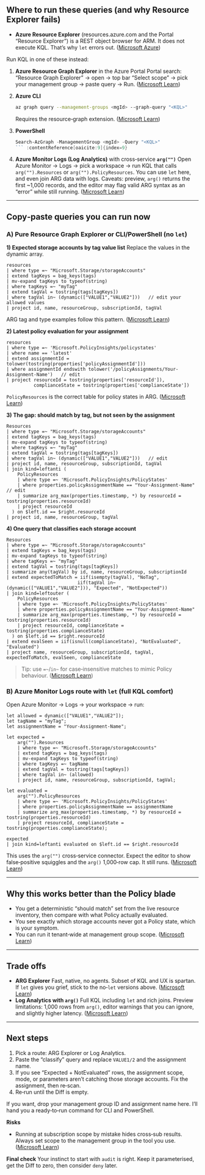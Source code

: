## Where to run these queries (and why Resource Explorer fails)

* **Azure Resource Explorer** (resources.azure.com and the Portal “Resource Explorer”) is a REST object browser for ARM. It does not execute KQL. That’s why `let` errors out. ([Microsoft Azure][1])

Run KQL in one of these instead:

1. **Azure Resource Graph Explorer** in the Azure Portal
   Portal search: “Resource Graph Explorer” → open → top bar “Select scope” → pick your management group → paste query → Run. ([Microsoft Learn][3])

2. **Azure CLI**

   ```bash
   az graph query --management-groups <mgId> --graph-query "<KQL>"
   ```

   Requires the resource‑graph extension. ([Microsoft Learn][6])

3. **PowerShell**

   ````powershell
   Search-AzGraph -ManagementGroup <mgId> -Query "<KQL>"
   ``` :contentReference[oaicite:9]{index=9}

   ````

4. **Azure Monitor Logs (Log Analytics)** with cross‑service **`arg("")`**
   Open Azure Monitor → Logs → pick a workspace → run KQL that calls `arg("").Resources` or `arg("").PolicyResources`. You can use `let` here, and even join ARG data with logs. Caveats: preview, `arg()` returns the first \~1,000 records, and the editor may flag valid ARG syntax as an “error” while still running. ([Microsoft Learn][4])

---

## Copy‑paste queries you can run now

### A) Pure Resource Graph Explorer or CLI/PowerShell (no `let`)

**1) Expected storage accounts by tag value list**
Replace the values in the dynamic array.

```kusto
resources
| where type =~ "Microsoft.Storage/storageAccounts"
| extend tagKeys = bag_keys(tags)
| mv-expand tagKeys to typeof(string)
| where tagKeys =~ "myTag"
| extend tagVal = tostring(tags[tagKeys])
| where tagVal in~ (dynamic(["VALUE1","VALUE2"]))   // edit your allowed values
| project id, name, resourceGroup, subscriptionId, tagVal
```

ARG tag and type examples follow this pattern. ([Microsoft Learn][3])

**2) Latest policy evaluation for your assignment**

```kusto
resources
| where type =~ 'Microsoft.PolicyInsights/policystates'
| where name == 'latest'
| extend assignmentId = tolower(tostring(properties['policyAssignmentId']))
| where assignmentId endswith tolower('/policyAssignments/Your-Assignment-Name')   // edit
| project resourceId = tostring(properties['resourceId']),
          complianceState = tostring(properties['complianceState'])
```

`PolicyResources` is the correct table for policy states in ARG. ([Microsoft Learn][2])

**3) The gap: should match by tag, but not seen by the assignment**

```kusto
Resources
| where type =~ "Microsoft.Storage/storageAccounts"
| extend tagKeys = bag_keys(tags)
| mv-expand tagKeys to typeof(string)
| where tagKeys =~ "myTag"
| extend tagVal = tostring(tags[tagKeys])
| where tagVal in~ (dynamic(["VALUE1","VALUE2"]))   // edit
| project id, name, resourceGroup, subscriptionId, tagVal
| join kind=leftanti (
    PolicyResources
    | where type =~ 'Microsoft.PolicyInsights/PolicyStates'
    | where properties.policyAssignmentName == "Your-Assignment-Name"   // edit
    | summarize arg_max(properties.timestamp, *) by resourceId = tostring(properties.resourceId)
    | project resourceId
  ) on $left.id == $right.resourceId
| project id, name, resourceGroup, tagVal
```

**4) One query that classifies each storage account**

```kusto
Resources
| where type =~ "Microsoft.Storage/storageAccounts"
| extend tagKeys = bag_keys(tags)
| mv-expand tagKeys to typeof(string)
| where tagKeys =~ "myTag"
| extend tagVal = tostring(tags[tagKeys])
| summarize any(tagVal) by id, name, resourceGroup, subscriptionId
| extend expectedToMatch = iif(isempty(tagVal), "NoTag",
                          iif(tagVal in~ (dynamic(["VALUE1","VALUE2"])), "Expected", "NotExpected"))
| join kind=leftouter (
    PolicyResources
    | where type =~ 'Microsoft.PolicyInsights/PolicyStates'
    | where properties.policyAssignmentName == "Your-Assignment-Name"
    | summarize arg_max(properties.timestamp, *) by resourceId = tostring(properties.resourceId)
    | project resourceId, complianceState = tostring(properties.complianceState)
  ) on $left.id == $right.resourceId
| extend evalSeen = iif(isnull(complianceState), "NotEvaluated", "Evaluated")
| project name, resourceGroup, subscriptionId, tagVal, expectedToMatch, evalSeen, complianceState
```

> Tip: use `=~`/`in~` for case‑insensitive matches to mimic Policy behaviour. ([Microsoft Learn][3])

### B) Azure Monitor Logs route with `let` (full KQL comfort)

Open Azure Monitor → Logs → your workspace → run:

```kusto
let allowed = dynamic(["VALUE1","VALUE2"]);
let tagName = "myTag";
let assignmentName = "Your-Assignment-Name";

let expected =
    arg("").Resources
    | where type =~ "Microsoft.Storage/storageAccounts"
    | extend tagKeys = bag_keys(tags)
    | mv-expand tagKeys to typeof(string)
    | where tagKeys =~ tagName
    | extend tagVal = tostring(tags[tagKeys])
    | where tagVal in~ (allowed)
    | project id, name, resourceGroup, subscriptionId, tagVal;

let evaluated =
    arg("").PolicyResources
    | where type =~ 'Microsoft.PolicyInsights/PolicyStates'
    | where properties.policyAssignmentName == assignmentName
    | summarize arg_max(properties.timestamp, *) by resourceId = tostring(properties.resourceId)
    | project resourceId, complianceState = tostring(properties.complianceState);

expected
| join kind=leftanti evaluated on $left.id == $right.resourceId
```

This uses the `arg("")` cross‑service connector. Expect the editor to show false‑positive squiggles and the `arg()` 1,000‑row cap. It still runs. ([Microsoft Learn][4])

---

## Why this works better than the Policy blade

* You get a deterministic “should match” set from the live resource inventory, then compare with what Policy actually evaluated.
* You see exactly which storage accounts never got a Policy state, which is your symptom.
* You can run it tenant‑wide at management group scope. ([Microsoft Learn][6])

---

## Trade offs

* **ARG Explorer**
  Fast, native, no agents. Subset of KQL and UX is spartan. If `let` gives you grief, stick to the no‑`let` versions above. ([Microsoft Learn][2])
* **Log Analytics with `arg()`**
  Full KQL including `let` and rich joins. Preview limitations: 1,000 rows from `arg()`, editor warnings that you can ignore, and slightly higher latency. ([Microsoft Learn][4])

---

## Next steps

1. Pick a route: ARG Explorer or Log Analytics.
2. Paste the “classify” query and replace `VALUE1/2` and the assignment name.
3. If you see “Expected + NotEvaluated” rows, the assignment scope, mode, or parameters aren’t catching those storage accounts. Fix the assignment, then re‑scan.
4. Re‑run until the Diff is empty.

If you want, drop your management group ID and assignment name here. I’ll hand you a ready‑to‑run command for CLI and PowerShell.

**Risks**

* Running at subscription scope by mistake hides cross‑sub results. Always set scope to the management group in the tool you use. ([Microsoft Learn][6])

**Final check**
Your instinct to start with `audit` is right. Keep it parameterised, get the Diff to zero, then consider `deny` later.

[1]: https://azure.microsoft.com/en-us/blog/azure-resource-explorer-a-new-tool-to-discover-the-azure-api/?utm_source=chatgpt.com "Azure Resource Explorer: a new tool to discover the ..."
[2]: https://learn.microsoft.com/en-us/azure/governance/resource-graph/concepts/query-language "Understand the query language - Azure Resource Graph | Microsoft Learn"
[3]: https://learn.microsoft.com/en-us/azure/governance/resource-graph/samples/starter?utm_source=chatgpt.com "Starter query samples - Azure Resource Graph"
[4]: https://learn.microsoft.com/en-us/azure/azure-monitor/logs/azure-monitor-data-explorer-proxy "Correlate data in Azure Data Explorer and Azure Resource Graph with data in a Log Analytics workspace - Azure Monitor | Microsoft Learn"
[5]: https://learn.microsoft.com/en-us/cli/azure/graph?view=azure-cli-latest&utm_source=chatgpt.com "az graph"
[6]: https://learn.microsoft.com/en-us/azure/governance/resource-graph/first-query-azurecli?utm_source=chatgpt.com "Quickstart: Run Resource Graph query using Azure CLI"
